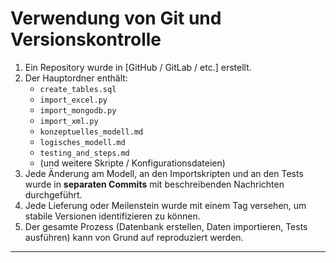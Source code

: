 # Verwendung von Git und Versionskontrolle

1. Ein Repository wurde in [GitHub / GitLab / etc.] erstellt.
2. Der Hauptordner enthält:
   - `create_tables.sql`
   - `import_excel.py`
   - `import_mongodb.py`
   - `import_xml.py`
   - `konzeptuelles_modell.md`
   - `logisches_modell.md`
   - `testing_and_steps.md`
   - (und weitere Skripte / Konfigurationsdateien)
3. Jede Änderung am Modell, an den Importskripten und an den Tests wurde in **separaten Commits** mit beschreibenden Nachrichten durchgeführt.
4. Jede Lieferung oder Meilenstein wurde mit einem Tag versehen, um stabile Versionen identifizieren zu können.
5. Der gesamte Prozess (Datenbank erstellen, Daten importieren, Tests ausführen) kann von Grund auf reproduziert werden.

---
